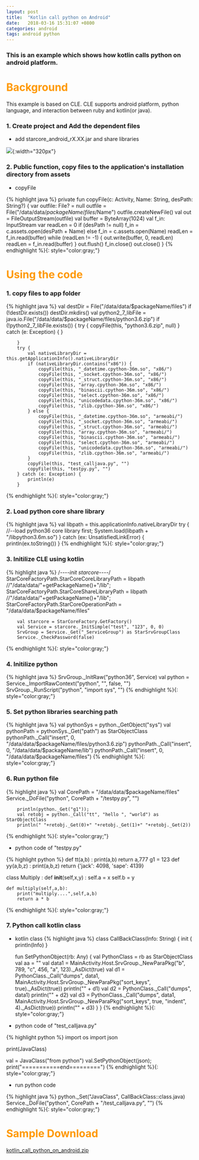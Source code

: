 ```yaml
---
layout: post
title:  "Kotlin call python on Android"
date:   2018-03-16 15:31:07 +0800
categories: android
tags: android python
---
```


### This is an example which shows how kotlin calls python on android platform.

<h1 align = "left"><font color="#FF9900">Background</font></h1>

This example is based on CLE. CLE supports android platform, python language, and interaction between ruby and kotlin(or java).

### 1. Create project and Add the dependent files

* add starcore_android_rX.XX.jar and share libraries

![](/images/2018-03-17-kotlin_call_python_on_android_project.png){:width="320px"}

### 2. Public function, copy files to the application's installation directory from assets

* copyFile

{% highlight java %}
    private fun copyFile(c: Activity, Name: String, desPath: String?) {
        var outfile: File? = null
        outfile = File("/data/data/$packageName/files/$Name")
        outfile.createNewFile()
        val out = FileOutputStream(outfile)
        val buffer = ByteArray(1024)
        val f_in: InputStream
        var readLen = 0
        if (desPath != null)
            f_in = c.assets.open(desPath + Name)
        else
            f_in = c.assets.open(Name)
        readLen = f_in.read(buffer)
        while (readLen != -1) {
            out.write(buffer, 0, readLen)
            readLen = f_in.read(buffer)
        }
        out.flush()
        f_in.close()
        out.close()
    }
{% endhighlight %}{: style="color:gray;"}


<h1 align = "left"><font color="#FF9900">Using the code</font></h1>

### 1. copy files to app folder

{% highlight java %}
        val destDir = File("/data/data/$packageName/files")
        if (!destDir.exists())
            destDir.mkdirs()
        val python2_7_libFile = java.io.File("/data/data/$packageName/files/python3.6.zip")
        if (!python2_7_libFile.exists()) {
            try {
                copyFile(this, "python3.6.zip", null)
            } catch (e: Exception) {
            }

        }
        try {
            val nativeLibraryDir = this.getApplicationInfo().nativeLibraryDir
            if (nativeLibraryDir.contains("x86")) {
                copyFile(this, "_datetime.cpython-36m.so", "x86/")
                copyFile(this, "_socket.cpython-36m.so", "x86/")
                copyFile(this, "_struct.cpython-36m.so", "x86/")
                copyFile(this, "array.cpython-36m.so", "x86/")
                copyFile(this, "binascii.cpython-36m.so", "x86/")
                copyFile(this, "select.cpython-36m.so", "x86/")
                copyFile(this, "unicodedata.cpython-36m.so", "x86/")
                copyFile(this, "zlib.cpython-36m.so", "x86/")
            } else {
                copyFile(this, "_datetime.cpython-36m.so", "armeabi/")
                copyFile(this, "_socket.cpython-36m.so", "armeabi/")
                copyFile(this, "_struct.cpython-36m.so", "armeabi/")
                copyFile(this, "array.cpython-36m.so", "armeabi/")
                copyFile(this, "binascii.cpython-36m.so", "armeabi/")
                copyFile(this, "select.cpython-36m.so", "armeabi/")
                copyFile(this, "unicodedata.cpython-36m.so", "armeabi/")
                copyFile(this, "zlib.cpython-36m.so", "armeabi/")
            }
            copyFile(this, "test_calljava.py", "")
            copyFile(this, "testpy.py", "")
        } catch (e: Exception) {
            println(e)
        }
{% endhighlight %}{: style="color:gray;"}

### 2. Load python core share library

{% highlight java %}
        val libpath = this.applicationInfo.nativeLibraryDir
        try {
            //--load python36 core library first;
            System.load(libpath + "/libpython3.6m.so")
        } catch (ex: UnsatisfiedLinkError) {
            println(ex.toString())
        }
{% endhighlight %}{: style="color:gray;"}

### 3. Initilize CLE using kotlin

{% highlight java %}
        /*----init starcore----*/
        StarCoreFactoryPath.StarCoreCoreLibraryPath = libpath //"/data/data/"+getPackageName()+"/lib";
        StarCoreFactoryPath.StarCoreShareLibraryPath = libpath //"/data/data/"+getPackageName()+"/lib";
        StarCoreFactoryPath.StarCoreOperationPath = "/data/data/$packageName/files"

        val starcore = StarCoreFactory.GetFactory()
        val Service = starcore._InitSimple("test", "123", 0, 0)
        SrvGroup = Service._Get("_ServiceGroup") as StarSrvGroupClass
        Service._CheckPassword(false)
{% endhighlight %}{: style="color:gray;"}   

### 4. Initilize python

{% highlight java %}
        SrvGroup._InitRaw("python36", Service)
        val python = Service._ImportRawContext("python", "", false, "")
        SrvGroup._RunScript("python", "import sys", "")
{% endhighlight %}{: style="color:gray;"} 
     
### 5. Set python libraries searching path

{% highlight java %}
        val pythonSys = python._GetObject("sys")
        val pythonPath = pythonSys._Get("path") as StarObjectClass
        pythonPath._Call("insert", 0, "/data/data/$packageName/files/python3.6.zip")
        pythonPath._Call("insert", 0, "/data/data/$packageName/lib")
        pythonPath._Call("insert", 0, "/data/data/$packageName/files")
{% endhighlight %}{: style="color:gray;"} 

### 6. Run python file

{% highlight java %}
        val CorePath = "/data/data/$packageName/files"
        Service._DoFile("python", CorePath + "/testpy.py", "")

        println(python._Get("g1"));
        val retobj = python._Call("tt", "hello ", "world") as StarObjectClass
        println(" "+retobj._Get(0)+" "+retobj._Get(1)+" "+retobj._Get(2))  
{% endhighlight %}{: style="color:gray;"}

* python code of "testpy.py"

{% highlight python %}
def tt(a,b) :
    print(a,b)
    return a,777
g1 = 123
def yy(a,b,z) :
    print(a,b,z)
    return {'jack': 4098, 'sape': 4139}

class Multiply :
    def __init__(self,x,y) :
        self.a = x
        self.b = y
    
    def multiply(self,a,b):
        print("multiply....",self,a,b)
        return a * b  
{% endhighlight %}{: style="color:gray;"}

### 7. Python call kotlin class

* kotlin class
{% highlight java %}
class CallBackClass(Info: String) {
    init {
        println(Info)
    }

    fun SetPythonObject(rb: Any) {
        val PythonClass = rb as StarObjectClass
        val aa = ""
        val data1 = MainActivity.Host.SrvGroup._NewParaPkg("b", 789, "c", 456, "a", 123)._AsDict(true)
        val d1 = PythonClass._Call("dumps", data1, MainActivity.Host.SrvGroup._NewParaPkg("sort_keys", true)._AsDict(true))
        println("" + d1)
        val d2 = PythonClass._Call("dumps", data1)
        println("" + d2)
        val d3 = PythonClass._Call("dumps", data1, MainActivity.Host.SrvGroup._NewParaPkg("sort_keys", true, "indent", 4)._AsDict(true))
        println("" + d3)
    }
}
{% endhighlight %}{: style="color:gray;"}

* python code of "test_calljava.py"

{% highlight python %}
import os
import json

print(JavaClass)

val = JavaClass("from python")
val.SetPythonObject(json);
print("===========end=========")
{% endhighlight %}{: style="color:gray;"}

* run python code

{% highlight java %}
python._Set("JavaClass", CallBackClass::class.java)
Service._DoFile("python", CorePath + "/test_calljava.py", "")
{% endhighlight %}{: style="color:gray;"}


<h1 align = "left"><font color="#FF9900">Sample Download</font></h1>

[kotlin_call_python_on_android.zip](/datas/kotlin_call_python_on_android.zip  "kotlin_call_python_on_android")


